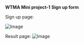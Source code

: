 **WTMA Mini project-1**
**Sign up form**

Sign up page:

![Image](https://github.com/user-attachments/assets/eab35f93-9ff1-4b78-b7b3-4baeb00ab52d)

Result page:
![Image](https://github.com/user-attachments/assets/595169eb-3b72-4506-9c1b-3f6ae85eb6b7)
